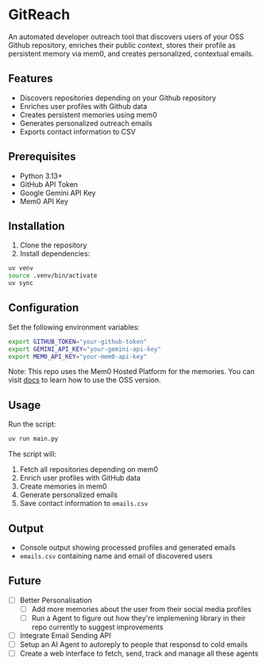 # GitReach

An automated developer outreach tool that discovers users of your OSS Github repository, enriches their public context, stores their profile as persistent memory via mem0, and creates personalized, contextual emails.

## Features

-   Discovers repositories depending on your Github repository
-   Enriches user profiles with Github data
-   Creates persistent memories using mem0
-   Generates personalized outreach emails
-   Exports contact information to CSV

## Prerequisites

-   Python 3.13+
-   GitHub API Token
-   Google Gemini API Key
-   Mem0 API Key

## Installation

1. Clone the repository
2. Install dependencies:

```bash
uv venv
source .venv/bin/activate
uv sync
```

## Configuration

Set the following environment variables:

```bash
export GITHUB_TOKEN="your-github-token"
export GEMINI_API_KEY="your-gemini-api-key"
export MEM0_API_KEY="your-mem0-api-key"
```

Note: This repo uses the Mem0 Hosted Platform for the memories. You can visit [docs](https://docs.mem0.ai/open-source/quickstart) to learn how to use the OSS version.

## Usage

Run the script:

```bash
uv run main.py
```

The script will:

1. Fetch all repositories depending on mem0
2. Enrich user profiles with GitHub data
3. Create memories in mem0
4. Generate personalized emails
5. Save contact information to `emails.csv`

## Output

-   Console output showing processed profiles and generated emails
-   `emails.csv` containing name and email of discovered users

## Future

- [ ] Better Personalisation
    - [ ] Add more memories about the user from their social media profiles
    - [ ] Run a Agent to figure out how they're implemening library in their repo currently to suggest improvements
- [ ] Integrate Email Sending API
- [ ] Setup an AI Agent to autoreply to people that responsd to cold emails
- [ ] Create a web interface to fetch, send, track and manage all these agents
